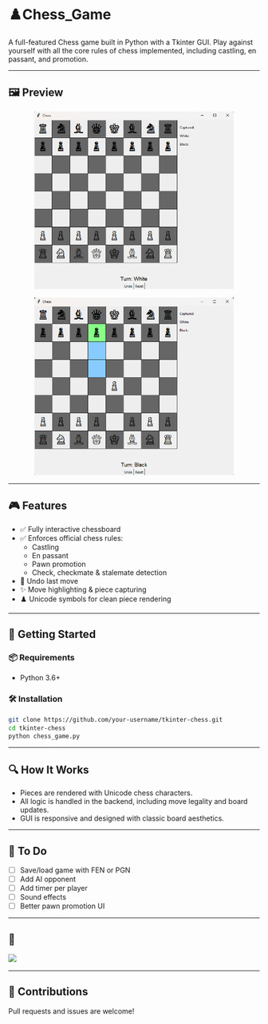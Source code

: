 


# ♟️Chess_Game

A full-featured Chess game built in Python with a Tkinter GUI. Play against yourself with all the core rules of chess implemented, including castling, en passant, and promotion.

---

## 🖼️ Preview

<p align="center">
  <img src="images/screenshot1.png" width="400" alt="Chess Board Screenshot">
</p>

<p align="center">
  <img src="images/screenshot2.png" width="400" alt="Move Highlighting">
</p>

---

## 🎮 Features

- ✅ Fully interactive chessboard
- ✅ Enforces official chess rules:
  - Castling
  - En passant
  - Pawn promotion
  - Check, checkmate & stalemate detection
- 🔁 Undo last move
- ✨ Move highlighting & piece capturing
- ♟️ Unicode symbols for clean piece rendering

---

## 🚀 Getting Started

### 📦 Requirements

- Python 3.6+

### 🛠 Installation

```bash
git clone https://github.com/your-username/tkinter-chess.git
cd tkinter-chess
python chess_game.py
````

---

## 🔍 How It Works

* Pieces are rendered with Unicode chess characters.
* All logic is handled in the backend, including move legality and board updates.
* GUI is responsive and designed with classic board aesthetics.

---

## 🔧 To Do

* [ ] Save/load game with FEN or PGN
* [ ] Add AI opponent
* [ ] Add timer per player
* [ ] Sound effects
* [ ] Better pawn promotion UI

---

## 📸 

<img src="images/my_screenshot.png" width="400">

---

## 🤝 Contributions

Pull requests and issues are welcome!


